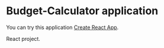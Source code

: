 # Budget-Calculator application

You can try this application  [Create React App](budget-calculator-react-project.netlify.app).

React project.
